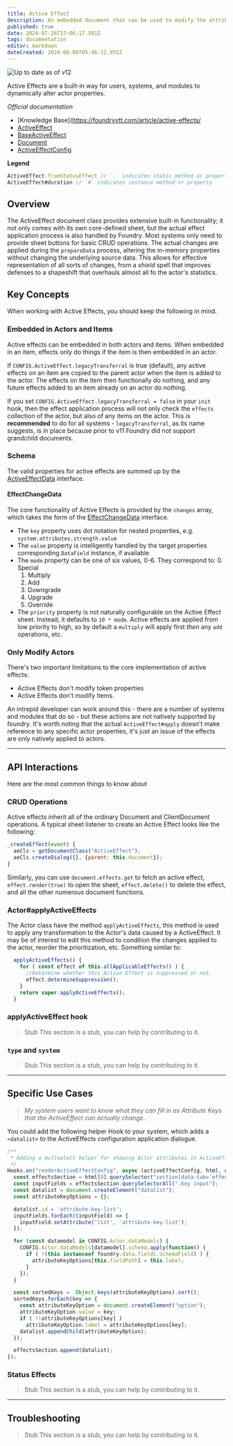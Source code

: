 ```yaml
---
title: Active Effect
description: An embedded document that can be used to modify the attributes of other documents during prepareData
published: true
date: 2024-07-26T17:06:17.581Z
tags: documentation
editor: markdown
dateCreated: 2024-06-08T05:46:12.955Z
---
```


![Up to date as of v12](https://img.shields.io/badge/FoundryVTT-v12-informational)

Active Effects are a built-in way for users, systems, and modules to dynamically alter actor properties.

*Official documentation*

- [Knowledge Base](https://foundryvtt.com/article/active-effects/
- [ActiveEffect](https://foundryvtt.com/api/classes/client.ActiveEffect.html)
- [BaseActiveEffect](https://foundryvtt.com/api/classes/foundry.documents.BaseActiveEffect.html)
- [Document](https://foundryvtt.com/api/classes/foundry.abstract.Document.html)
- [ActiveEffectConfig](https://foundryvtt.com/api/classes/client.ActiveEffectConfig.html)

**Legend**
```js
ActiveEffect.fromStatusEffect // `.` indicates static method or property
ActiveEffect#duration // `#` indicates instance method or property
```

## Overview

The ActiveEffect document class provides extensive built-in functionality; it not only comes with its own core-defined sheet, but the actual effect application process is also handled by Foundry. Most systems only need to provide sheet buttons for basic CRUD operations. The actual changes are applied during the `prepareData` process, altering the in-memory properties without changing the underlying source data. This allows for effective representation of all sorts of changes, from a *shield* spell that improves defenses to a shapeshift that overhauls almost all fo the actor's statistics.

## Key Concepts

When working with Active Effects, you should keep the following in mind.

### Embedded in Actors and Items

Active effects can be embedded in both actors and items. When embedded in an item, effects only do things if the item is then embedded in an actor.

If `CONFIG.ActiveEffect.legacyTransferral` is true (default), any active effects on an item are copied to the parent actor when the item is added to the actor. The effects on the item then functionally do nothing, and any future effects added to an item already on an actor do nothing.

If you set `CONFIG.ActiveEffect.legacyTransferral = false` in your `init` hook, then the effect application process will not only check the `effects` collection of the actor, but also of any items on the actor. This is **recommended** to do for all systems - `legacyTransferral`, as its name suggests, is in place because prior to v11 Foundry did not support grandchild documents.

### Schema

The valid properties for active effects are summed up by the [ActiveEffectData](https://foundryvtt.com/api/interfaces/foundry.types.ActiveEffectData.html) interface.

#### EffectChangeData

The core functionality of Active Effects is provided by the `changes` array, which takes the form of the [EffectChangeData](https://foundryvtt.com/api/interfaces/foundry.types.EffectChangeData.html) interface.

- The `key` property uses dot notation for nested properties, e.g. `system.attributes.strength.value`
- The `value` property is intelligently handled by the target properties corresponding `DataField` instance, if available
- The `mode` property can be one of six values, 0-6. They correspond to:
  0. Special
  1. Multiply
  2. Add
  3. Downgrade
  4. Upgrade
  5. Override
- The `priority` property is not naturally configurable on the Active Effect sheet. Instead, it defaults to `10 * mode`. Active effects are applied from low priority to high, so by default a `multiply` will apply first *then* any `add` operations, etc.

### Only Modify Actors

There's two important limitations to the core implementation of active effects:
- Active Effects don't modify token properties
- Active Effects don't modify Items.

An intrepid developer can work around this - there are a number of systems and modules that do so - but these actions are not natively supported by foundry. It's worth noting that the actual `ActiveEffect#apply` doesn't make reference to any specific actor properties, it's just an issue of the effects are only natively applied *to* actors. 

___
## API Interactions

Here are the most common things to know about 

### CRUD Operations

Active effects inherit all of the ordinary Document and ClientDocument operations. A typical sheet listener to create an Active Effect looks like the following:

```js
_createEffect(event) {
  aeCls = getDocumentClass("ActiveEffect");
  aeCls.createDialog({}, {parent: this.document});
}
```

Similarly, you can use `document.effects.get` to fetch an active effect, `effect.render(true)` to open the sheet, `effect.delete()` to delete the effect, and all the other numerous document functions.

### Actor#applyActiveEffects

The Actor class have the method `applyActiveEffects`, this method is used to apply any transformation to the Actor's data caused by a ActiveEffect.
It may be of interest to edit this method to condition the changes applied to the actor, reorder the prioritization, etc. Something similar to:
```js
  applyActiveEffects() {
    for ( const effect of this.allApplicableEffects() ) {
      //Determine whether this Active Effect is suppressed or not.
      effect.determineSuppression(); 
    }
    return super.applyActiveEffects();
  }
```

### applyActiveEffect hook

> Stub
> This section is a stub, you can help by contributing to it.

### `type` and `system`
> Stub
> This section is a stub, you can help by contributing to it.

___
## Specific Use Cases

> *My system users want to know what they can fill in as Attribute Keys that the ActiveEffect can actually change..*

You could add the following helper Hook to your system, which adds a `<datalist>` to the ActiveEffects configuration application dialogue.
```js
/**
 * Adding a multselect helper for showing Actor attributes in ActiveEffect dialogue
 */
Hooks.on("renderActiveEffectConfig", async (activeEffectConfig, html, data) => {
  const effectsSection = html[0].querySelector("section[data-tab='effects']");
  const inputFields = effectsSection.querySelectorAll(".key input");
  const datalist = document.createElement("datalist");
  const attributeKeyOptions = {};

  datalist.id = 'attribute-key-list';
  inputFields.forEach((inputField) => {
    inputField.setAttribute('list', 'attribute-key-list');
  });

  for (const datamodel in CONFIG.Actor.dataModels) {
    CONFIG.Actor.dataModels[datamodel].schema.apply(function() {
      if ( !(this instanceof foundry.data.fields.SchemaField) ) {
        attributeKeyOptions[this.fieldPath] = this.label;
      }
    });
  }

  const sortedKeys =  Object.keys(attributeKeyOptions).sort();
  sortedKeys.forEach(key => {
    const attributeKeyOption = document.createElement("option");
    attributeKeyOption.value = key;
    if ( !!attributeKeyOptions[key] )
      attributeKeyOption.label = attributeKeyOptions[key];
    datalist.appendChild(attributeKeyOption);
  });

  effectsSection.append(datalist);
});
```

### Status Effects
> Stub
> This section is a stub, you can help by contributing to it.

___
## Troubleshooting
> Stub
> This section is a stub, you can help by contributing to it.
